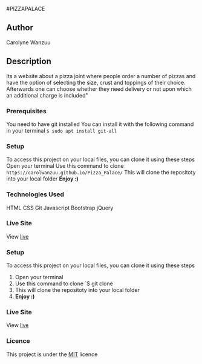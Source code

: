 #PIZZAPALACE

## Author
Carolyne Wanzuu


## Description
Its a website about a pizza joint where people order a number of pizzas and have the option of selecting the size, crust and toppings of their choice. Afterwards one can choose whether they need delivery or not upon which an additional charge is included"


### Prerequisites
You need to have git installed
You can install it with the following command in your terminal
`$ sudo apt install git-all`

### Setup
To access this project on your local files, you can clone it using these steps
Open your terminal
Use this command to clone `https://carolwanzuu.github.io/Pizza_Palace/`
This will clone the repositoty into your local folder
__Enjoy :)__

### Technologies Used
HTML
CSS
Git
Javascript
Bootstrap
jQuery

### Live Site
View [live]()
### Setup
To access this project on your local files, you can clone it using these steps
1. Open your terminal
1. Use this command to clone `$ git clone 
1. This will clone the repositoty into your local folder
1. __Enjoy :)__




### Live Site
View [live](https://carolwanzuu.github.io/Pizza_Palace/)
### Licence
This project is under the  [MIT](LICENSE) licence